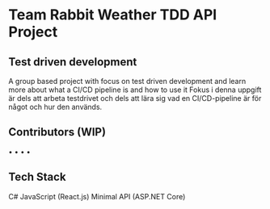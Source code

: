 # Team Rabbit Weather TDD API Project

## Test driven development
A group based project with focus on test driven development and learn more about what a CI/CD pipeline is and how to use it
Fokus i denna uppgift är dels att arbeta testdrivet och dels att lära sig vad en CI/CD-pipeline är för något och hur den används.

## Contributors (WIP)
• 
• 
• 
• 

## Tech Stack

C#
JavaScript (React.js)
Minimal API (ASP.NET Core)